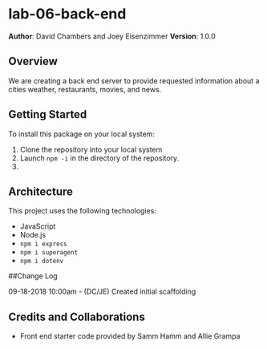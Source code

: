 # lab-06-back-end

**Author**: David Chambers and Joey Eisenzimmer
**Version**: 1.0.0

## Overview
We are creating a back end server to provide requested information about a cities weather, restaurants, movies, and news.

## Getting Started
To install this package on your local system:
1. Clone the repository into your local system
2. Launch ```npm -i``` in the directory of the repository.
3. 

## Architecture
This project uses the following technologies:
* JavaScript
* Node.js
* ```npm i express```
* ```npm i superagent```
* ```npm i dotenv```

##Change Log

09-18-2018 10:00am - (DC/JE) Created initial scaffolding

## Credits and Collaborations
* Front end starter code provided by Samm Hamm and Allie Grampa
